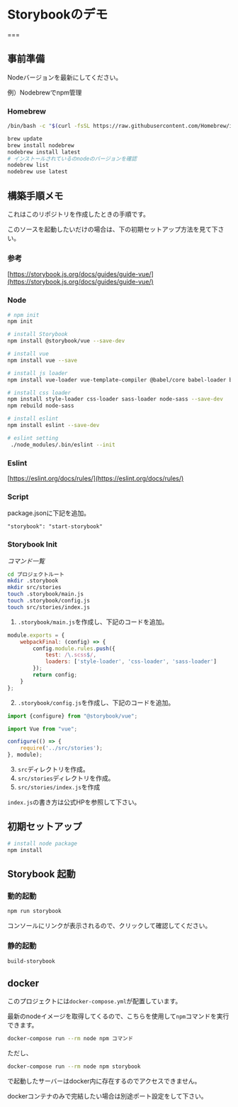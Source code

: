 # Storybookのデモ
===

## 事前準備
Nodeバージョンを最新にしてください。

例）Nodebrewでnpm管理

### Homebrew

```bash
/bin/bash -c "$(curl -fsSL https://raw.githubusercontent.com/Homebrew/install/master/install.sh)"
```

```bash
brew update
brew install nodebrew
nodebrew install latest
# インストールされているのnodeのバージョンを確認
nodebrew list 
nodebrew use latest
```

## 構築手順メモ

これはこのリポジトリを作成したときの手順です。

このソースを起動したいだけの場合は、下の初期セットアップ方法を見て下さい。

### 参考

[https://storybook.js.org/docs/guides/guide-vue/](https://storybook.js.org/docs/guides/guide-vue/)

### Node

```bash
# npm init
npm init

# install Storybook
npm install @storybook/vue --save-dev

# install vue
npm install vue --save

# install js loader
npm install vue-loader vue-template-compiler @babel/core babel-loader babel-preset-vue --save-dev

# install css loader
npm install style-loader css-loader sass-loader node-sass --save-dev
npm rebuild node-sass 

# install eslint
npm install eslint --save-dev

# eslint setting
 ./node_modules/.bin/eslint --init
```

### Eslint

[https://eslint.org/docs/rules/](https://eslint.org/docs/rules/)

### Script

package.jsonに下記を追加。

```
"storybook": "start-storybook"
```

### Storybook Init

*コマンド一覧*
```bash
cd プロジェクトルート
mkdir .storybook
mkdir src/stories
touch .storybook/main.js
touch .storybook/config.js
touch src/stories/index.js
```

1. `.storybook/main.js`を作成し、下記のコードを追加。

```js
module.exports = {
    webpackFinal: (config) => {
        config.module.rules.push({
            test: /\.scss$/,
            loaders: ['style-loader', 'css-loader', 'sass-loader']
        });
        return config;
    }
};
```

2. `.storybook/config.js`を作成し、下記のコードを追加。

```js
import {configure} from "@storybook/vue";

import Vue from "vue";

configure(() => {
    require('../src/stories');
}, module);
```

3. `src`ディレクトリを作成。
4. `src/stories`ディレクトリを作成。
5. `src/stories/index.js`を作成

`index.js`の書き方は公式HPを参照して下さい。

## 初期セットアップ

```bash
# install node package
npm install 
```

## Storybook 起動

### 動的起動

```bash
npm run storybook
```

コンソールにリンクが表示されるので、クリックして確認してください。

### 静的起動

```bash
build-storybook
```

## docker

このプロジェクトには`docker-compose.yml`が配置しています。

最新のnodeイメージを取得してくるので、こちらを使用して`npm`コマンドを実行できます。

```bash
docker-compose run --rm node npm コマンド
```

ただし、

```bash
docker-compose run --rm node npm storybook
```

で起動したサーバーはdocker内に存在するのでアクセスできません。

dockerコンテナのみで完結したい場合は別途ポート設定をして下さい。

